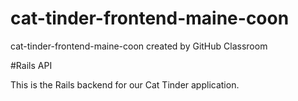 # cat-tinder-frontend-maine-coon
cat-tinder-frontend-maine-coon created by GitHub Classroom

#Rails API

This is the Rails backend for our Cat Tinder application. 
